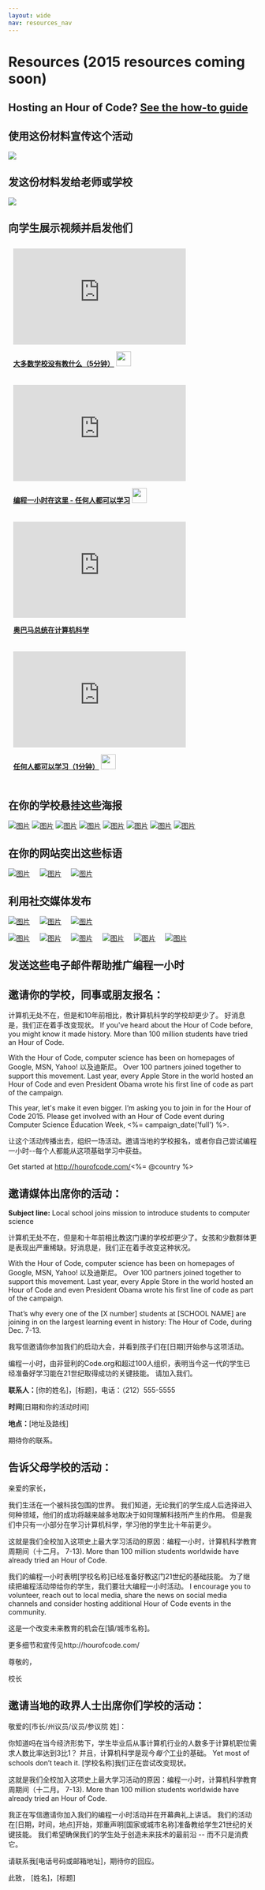 ```yaml
---
layout: wide
nav: resources_nav
---
```


<div class="row">
  <h1 class="col-sm-12">
    Resources (2015 resources coming soon)
  </h1>
</div>

## Hosting an Hour of Code? [See the how-to guide](<%= resolve_url('/resources/how-to') %>)

<a id="handouts"></a>

## 使用这份材料宣传这个活动

[![](<%= localized_image('/images/fit-250/one-pager.png') %>)](<%= localized_file('/files/hoc-one-pager.pdf') %>)

## 发这份材料发给老师或学校

[![](<%= localized_image('/images/fit-250/schools-handout.png') %>)](<%= localized_file('/files/schools-handout.pdf') %>)

<a id="videos"></a>

## 向学生展示视频并启发他们

<div style="float:left; padding:10px">
  <iframe width="350" height="195" src="https://www.youtubeeducation.com/embed/nKIu9yen5nc?iv_load_policy=3&rel=0&autohide=1&showinfo=0" frameborder="0" allowfullscreen></iframe>  
  <p>
    <a href="https://www.youtube.com/watch?v=nKIu9yen5nc"><strong>大多数学校没有教什么（5分钟）</strong></a> <a href="https://dl.dropbox.com/sh/6sdjczibjih6x8s/Rjs8XgYNzr/Code-5-minute.mov?dl=1"><img src="/images/download.png" width="30px" /></a>
  </p>
</div>

<div style="float:left; padding:10px">
  <iframe width="350" height="195" src="https://www.youtubeeducation.com/embed/FC5FbmsH4fw?iv_load_policy=3&rel=0&autohide=1&showinfo=0" frameborder="0" allowfullscreen></iframe>  
  <p>
    <a href="https://www.youtube.com/watch?FC5FbmsH4fw"><strong>编程一小时在这里 - 任何人都可以学习</strong></a> <a href="http://s3.amazonaws.com/cdo-videos/HoC-video-15mb.mp4"><img src="/images/download.png" width="30px" /></a>
  </p>
</div>

<div style='clear:both'>
</div>

<div style="float:left; padding:10px">
  <iframe width="350" height="195" src="https://www.youtubeeducation.com/embed/6XvmhE1J9PY?iv_load_policy=3&rel=0&autohide=1&showinfo=0" frameborder="0" allowfullscreen></iframe>  
  <p>
    <a href="https://www.youtube.com/watch?6XvmhE1J9PY"><strong>奥巴马总统在计算机科学</strong></a>
  </p>
</div>

<div style="float:left; padding:10px">
  <iframe width="350" height="195" src="https://www.youtubeeducation.com/embed/qYZF6oIZtfc?iv_load_policy=3&rel=0&autohide=1&showinfo=0" frameborder="0" allowfullscreen></iframe>  
  <p>
    <a href="https://www.youtube.com/watch?qYZF6oIZtfc"><strong>任何人都可以学习（1分钟）</strong></a> <a href="https://dl.dropbox.com/sh/6sdjczibjih6x8s/_0RSOSY8oW/Code-1-min.mov?dl=1"><img src="/images/download.png" width="30px" /></a>
  </p>
</div>

<div style="float:left; padding:10px">
</div>

<div style='clear:both'>
</div>

<a id="posters"></a>

## 在你的学校悬挂这些海报

[![图片](/images/fit-280/malala-yousafzai.png)](/files/malala-yousafzai-poster.pdf) [![图片](/images/fit-280/sheryl-sandberg.png)](/files/sheryl-sandberg-poster.pdf) [![图片](/images/fit-280/mark-zuckerberg.png)](/files/mark-zuckerberg-poster.pdf) [![图片](/images/fit-280/marissa-mayer.png)](/files/marissa-mayer-poster.pdf) [![图片](/images/fit-280/susan.png)](/files/susan-wojcicki-poster.pdf) [![图片](/images/fit-280/chris-bosh.png)](/files/chris-bosh-poster.pdf) [![图片](/images/fit-280/barack-obama.png)](/files/barack-obama-poster.pdf) [![图片](/images/fit-280/ashton-kutcher.png)](/files/ashton-kutcher-poster.pdf)

<a id="banners"></a>

## 在你的网站突出这些标语

[![图片](/images/fit-250/banner1.jpg)](/images/banner1.jpg)&nbsp;&nbsp;&nbsp;&nbsp; [![图片](/images/fit-250/banner3.jpg)](/images/banner3.jpg)&nbsp;&nbsp;&nbsp;&nbsp; [![图片](/images/fit-500/banner5.jpg)](/images/banner5.jpg)&nbsp;&nbsp;&nbsp;&nbsp;

<a id="social"></a>

## 利用社交媒体发布

[![图片](/images/fit-250/social-1.jpg)](/images/social-1.jpg)&nbsp;&nbsp;&nbsp;&nbsp; [![图片](/images/fit-250/social-2.jpg)](/images/social-2.jpg)&nbsp;&nbsp;&nbsp;&nbsp; [![图片](/images/fit-250/social-3.jpg)](/images/social-3.jpg)&nbsp;&nbsp;&nbsp;&nbsp;

[![图片](/images/fit-250/mark.jpg)](/images/mark.jpg)&nbsp;&nbsp;&nbsp;&nbsp; [![图片](/images/fit-250/susan.png)](/images/susan.png)&nbsp;&nbsp;&nbsp;&nbsp; [![图片](/images/fit-250/chris.jpg)](/images/chris.jpg)&nbsp;&nbsp;&nbsp;&nbsp; [![图片](/images/fit-250/marissa.jpg)](/images/marissa.jpg)&nbsp;&nbsp;&nbsp;&nbsp; [![图片](/images/fit-250/ashton.jpg)](/images/ashton.jpg)&nbsp;&nbsp;&nbsp;&nbsp; [![图片](/images/fit-250/barack.jpg)](/images/barack.jpg)&nbsp;&nbsp;&nbsp;&nbsp;

<a id="sample-emails"></a>

## 发送这些电子邮件帮助推广编程一小时

<a id="email"></a>

## 邀请你的学校，同事或朋友报名：

计算机无处不在，但是和10年前相比，教计算机科学的学校却更少了。 好消息是，我们正在着手改变现状。 If you've heard about the Hour of Code before, you might know it made history. More than 100 million students have tried an Hour of Code.

With the Hour of Code, computer science has been on homepages of Google, MSN, Yahoo! 以及迪斯尼。 Over 100 partners joined together to support this movement. Last year, every Apple Store in the world hosted an Hour of Code and even President Obama wrote his first line of code as part of the campaign.

This year, let's make it even bigger. I’m asking you to join in for the Hour of Code 2015. Please get involved with an Hour of Code event during Computer Science Education Week, <%= campaign_date('full') %>.

让这个活动传播出去，组织一场活动。邀请当地的学校报名，或者你自己尝试编程一小时--每个人都能从这项基础学习中获益。

Get started at http://hourofcode.com/<%= @country %>

<a id="media-pitch"></a>

## 邀请媒体出席你的活动：

**Subject line:** Local school joins mission to introduce students to computer science

计算机无处不在，但是和十年前相比教这门课的学校却更少了。女孩和少数群体更是表现出严重稀缺。好消息是，我们正在着手改变这种状况。

With the Hour of Code, computer science has been on homepages of Google, MSN, Yahoo! 以及迪斯尼。 Over 100 partners joined together to support this movement. Last year, every Apple Store in the world hosted an Hour of Code and even President Obama wrote his first line of code as part of the campaign.

That’s why every one of the [X number] students at [SCHOOL NAME] are joining in on the largest learning event in history: The Hour of Code, during Dec. 7-13.

我写信邀请你参加我们的启动大会，并看到孩子们在[日期]开始参与这项活动。

编程一小时，由非营利的Code.org和超过100人组织，表明当今这一代的学生已经准备好学习能在21世纪取得成功的关键技能。 请加入我们。

**联系人：**[你的姓名]，[标题]，电话：（212）555-5555

**时间**[日期和你的活动时间]

**地点：**[地址及路线]

期待你的联系。

<a id="parents"></a>

## 告诉父母学校的活动：

亲爱的家长，

我们生活在一个被科技包围的世界。 我们知道，无论我们的学生成人后选择进入何种领域，他们的成功将越来越多地取决于如何理解科技所产生的作用。 但是我们中只有一小部分在学习计算机科学，学习他的学生比十年前更少。

这就是我们全校加入这项史上最大学习活动的原因：编程一小时，计算机科学教育周期间（十二月。 7-13). More than 100 million students worldwide have already tried an Hour of Code.

我们的编程一小时表明[学校名称]已经准备好教这门21世纪的基础技能。 为了继续把编程活动带给你的学生，我们要壮大编程一小时活动。 I encourage you to volunteer, reach out to local media, share the news on social media channels and consider hosting additional Hour of Code events in the community.

这是一个改变未来教育的机会在[镇/城市名称]。

更多细节和宣传见http://hourofcode.com/

尊敬的，

校长

<a id="politicians"></a>

## 邀请当地的政界人士出席你们学校的活动：

敬爱的[市长/州议员/议员/参议院 姓]：

你知道吗在当今经济形势下，学生毕业后从事计算机行业的人数多于计算机职位需求人数比率达到3比1？ 并且，计算机科学是现今*每个*工业的基础。 Yet most of schools don’t teach it. [学校名称]我们正在尝试改变现状。

这就是我们全校加入这项史上最大学习活动的原因：编程一小时，计算机科学教育周期间（十二月。 7-13). More than 100 million students worldwide have already tried an Hour of Code.

我正在写信邀请你加入我们的编程一小时活动并在开幕典礼上讲话。 我们的活动在[日期，时间，地点]开始，郑重声明[国家或城市名称]准备教给学生21世纪的关键技能。 我们希望确保我们的学生处于创造未来技术的最前沿 -- 而不只是消费它。

请联系我[电话号码或邮箱地址]，期待你的回应。

此致， [姓名]，[标题]